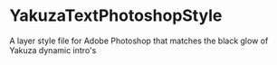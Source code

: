 # YakuzaTextPhotoshopStyle
A layer style file for Adobe Photoshop that matches the black glow of Yakuza dynamic intro's
